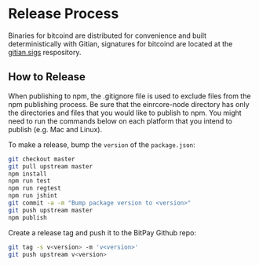 # Release Process

Binaries for bitcoind are distributed for convenience and built deterministically with Gitian, signatures for bitcoind are located at the [gitian.sigs](https://github.com/bitpay/gitian.sigs) respository.

## How to Release

When publishing to npm, the .gitignore file is used to exclude files from the npm publishing process. Be sure that the einrcore-node directory has only the directories and files that you would like to publish to npm. You might need to run the commands below on each platform that you intend to publish (e.g. Mac and Linux).

To make a release, bump the `version` of the `package.json`:

```bash
git checkout master
git pull upstream master
npm install
npm run test
npm run regtest
npm run jshint
git commit -a -m "Bump package version to <version>"
git push upstream master
npm publish
```

Create a release tag and push it to the BitPay Github repo:

```bash
git tag -s v<version> -m 'v<version>'
git push upstream v<version>
```
